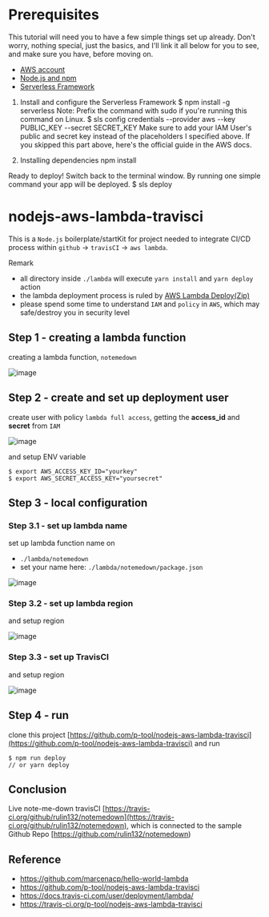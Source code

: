 # Prerequisites
This tutorial will need you to have a few simple things set up already. Don't worry, nothing special, just the basics, and I'll link it all below for you to see, and make sure you have, before moving on.

* [AWS account](https://aws.amazon.com/console/)
* [Node.js and npm](https://nodejs.org/en/download/)
* [Serverless Framework](https://www.serverless.com/)

1. Install and configure the Serverless Framework
$ npm install -g serverless
Note: Prefix the command with sudo if you're running this command on Linux.
$ sls config credentials --provider aws --key PUBLIC_KEY --secret SECRET_KEY
Make sure to add your IAM User's public and secret key instead of the placeholders I specified above. If you skipped this part above, here's the official guide in the AWS docs.

3. Installing dependencies
npm install

Ready to deploy!
Switch back to the terminal window. By running one simple command your app will be deployed.
$ sls deploy


# nodejs-aws-lambda-travisci
This is a `Node.js` boilerplate/startKit for project needed to integrate CI/CD process within `github` -> `travisCI` -> `aws lambda`. 
 
Remark
 - all directory inside `./lambda` will execute `yarn install` and `yarn deploy` action
 - the lambda deployment process is ruled by [AWS Lambda Deploy(Zip)](https://docs.aws.amazon.com/lambda/latest/dg/nodejs-create-deployment-pkg.html)
 - please spend some time to understand `IAM` and `policy` in `AWS`, which may safe/destroy you in security level


## Step 1 - creating a lambda function
creating a lambda function, `notemedown`

![image](https://user-images.githubusercontent.com/5538753/60311897-c3715880-998b-11e9-9d53-d3e4ed070773.png)


## Step 2 - create and set up deployment user
create user with policy `lambda full access`, getting the __**access_id**__ and __**secret**__ from `IAM`

![image](https://user-images.githubusercontent.com/5538753/60277835-eae70780-9930-11e9-9307-602c86734d30.png)

and setup ENV variable

```
$ export AWS_ACCESS_KEY_ID="yourkey"
$ export AWS_SECRET_ACCESS_KEY="yoursecret"
```

## Step 3 - local configuration

### Step 3.1 - set up lambda name
set up lambda function name on

 - `./lambda/notemedown`
 - set your name here: `./lambda/notemedown/package.json`

![image](https://user-images.githubusercontent.com/5538753/60279628-0273bf80-9934-11e9-91ec-a3b1f8262ec8.png)


### Step 3.2 - set up lambda region
and setup region

![image](https://user-images.githubusercontent.com/5538753/60312018-44305480-998c-11e9-904c-a71528852cae.png)


### Step 3.3 - set up TravisCI
and setup region

![image](https://user-images.githubusercontent.com/5538753/60312018-44305480-998c-11e9-904c-a71528852cae.png)


## Step 4 - run
clone this project [https://github.com/p-tool/nodejs-aws-lambda-travisci](https://github.com/p-tool/nodejs-aws-lambda-travisci) and run

```
$ npm run deploy
// or yarn deploy
```

## Conclusion
Live note-me-down travisCI [https://travis-ci.org/github/rulin132/notemedown](https://travis-ci.org/github/rulin132/notemedown), which is connected to the sample Github Repo [https://github.com/rulin132/notemedown)


## Reference
 - https://github.com/marcenacp/hello-world-lambda
 - https://github.com/p-tool/nodejs-aws-lambda-travisci
 - https://docs.travis-ci.com/user/deployment/lambda/
 - https://travis-ci.org/p-tool/nodejs-aws-lambda-travisci
